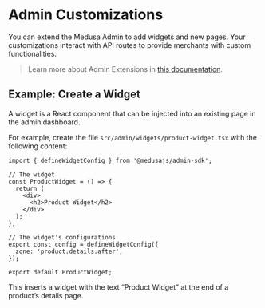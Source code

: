 # Admin Customizations

You can extend the Medusa Admin to add widgets and new pages. Your customizations interact with API routes to provide merchants with custom functionalities.

> Learn more about Admin Extensions in [this documentation](https://docs.medusajs.com/learn/fundamentals/admin).

## Example: Create a Widget

A widget is a React component that can be injected into an existing page in the admin dashboard.

For example, create the file `src/admin/widgets/product-widget.tsx` with the following content:

```tsx title="src/admin/widgets/product-widget.tsx"
import { defineWidgetConfig } from '@medusajs/admin-sdk';

// The widget
const ProductWidget = () => {
  return (
    <div>
      <h2>Product Widget</h2>
    </div>
  );
};

// The widget's configurations
export const config = defineWidgetConfig({
  zone: 'product.details.after',
});

export default ProductWidget;
```

This inserts a widget with the text “Product Widget” at the end of a product’s details page.
